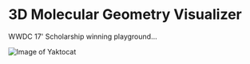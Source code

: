 # 3D Molecular Geometry Visualizer
 WWDC 17' Scholarship winning playground...

![Image of Yaktocat](https://octodex.github.com/images/yaktocat.png)
